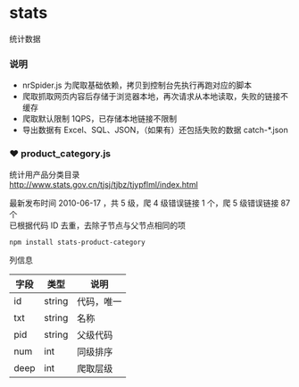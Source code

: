 # stats
统计数据

### 说明
- nrSpider.js 为爬取基础依赖，拷贝到控制台先执行再跑对应的脚本
- 爬取抓取网页内容后存储于浏览器本地，再次请求从本地读取，失败的链接不缓存
- 爬取默认限制 1QPS，已存储本地链接不限制
- 导出数据有 Excel、SQL、JSON，（如果有）还包括失败的数据 catch-*.json

### ❤ product_category.js

统计用产品分类目录  
http://www.stats.gov.cn/tjsj/tjbz/tjypflml/index.html

最新发布时间 2010-06-17 ，共 5 级，爬 4 级错误链接 1 个，爬 5 级错误链接 87 个  
已根据代码 ID 去重，去除子节点与父节点相同的项

```
npm install stats-product-category
```

列信息

 字段 | 类型 | 说明
 ---- | ---- | ---- 
 id | string | 代码，唯一 
 txt | string | 名称 
 pid | string | 父级代码
 num | int | 同级排序 
 deep | int | 爬取层级 

